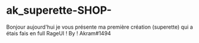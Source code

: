 # ak_superette-SHOP-
Bonjour aujourd'hui je vous présente ma première création (superette) qui a étais fais en full RageUI  ! By ! Akram#1494

